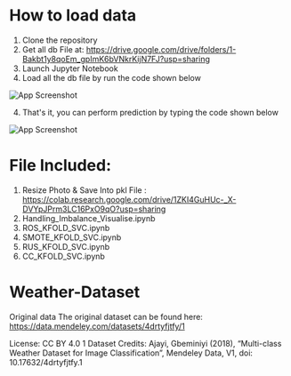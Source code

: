 # How to load data
1) Clone the repository
2) Get all db File at: https://drive.google.com/drive/folders/1-Bakbt1y8qoEm_gpImK6bVNkrKijN7FJ?usp=sharing
2) Launch Jupyter Notebook
3) Load all the db file by run the code shown below

![App Screenshot](https://github.com/RonKu01/Data_Science_Project_Handle_Imbalance_Data/blob/main/photo1.jpg)


4) That's it, you can perform prediction by typing the code shown below 

![App Screenshot](https://github.com/RonKu01/Data_Science_Project_Handle_Imbalance_Data/blob/main/photo2.jpg)


# File Included:
1) Resize Photo & Save Into pkl File : https://colab.research.google.com/drive/1ZKI4GuHUc-_X-DVYpJPrm3LC16PxO9qO?usp=sharing
2) Handling_Imbalance_Visualise.ipynb
3) ROS_KFOLD_SVC.ipynb
4) SMOTE_KFOLD_SVC.ipynb
5) RUS_KFOLD_SVC.ipynb
6) CC_KFOLD_SVC.ipynb

# Weather-Dataset
Original data
The original dataset can be found here: https://data.mendeley.com/datasets/4drtyfjtfy/1

License: CC BY 4.0
1 Dataset Credits: Ajayi, Gbeminiyi (2018), “Multi-class Weather Dataset for Image Classification”, Mendeley Data, V1, doi: 10.17632/4drtyfjtfy.1

